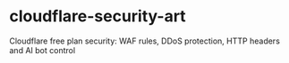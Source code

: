 # cloudflare-security-art
Cloudflare free plan security: WAF rules, DDoS protection, HTTP headers and AI bot control
